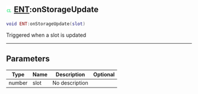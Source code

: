 ## ![client](.gitbook/assets/client.png) [ENT](./readme/ENT/README.md):onStorageUpdate

```lua
void ENT:onStorageUpdate(slot)
```

Triggered when a slot is updated

------
## Parameters

| Type   | Name | Description | Optional |
| ------ | ---- | ----------- | -------: |
| number | slot | No description |  |

